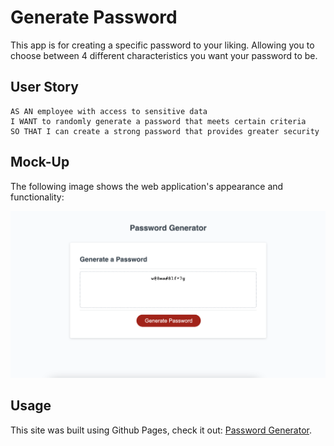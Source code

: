 # Generate Password

This app is for creating a specific password to your liking. Allowing you to choose between 4 different characteristics you want your password to be.

## User Story

```
AS AN employee with access to sensitive data
I WANT to randomly generate a password that meets certain criteria
SO THAT I can create a strong password that provides greater security
```

## Mock-Up

The following image shows the web application's appearance and functionality:

![The Password Generator application displays a red button to "Generate Password".](./Screen%20Shot%202022-09-16%20at%2010.21.11%20PM.png)

## Usage

This site was built using Github Pages, check it out: [Password Generator](https://dorntrevor7.github.io/generate-password/).
